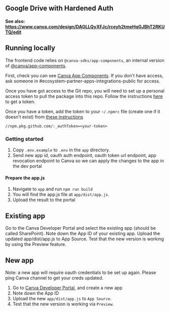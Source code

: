 ## Google Drive with Hardened Auth

####  See also: https://www.canva.com/design/DAGLLQyXFJc/rceyh2tmeHqGJBhT2RKUTQ/edit

## Running locally

The frontend code relies on `@canva-sdks/app-components`, an internal version of [@canva/app-components](https://www.npmjs.com/package/@canva/app-components).

First, check you can see [Canva App Components](https://github.com/canva-sdks/canva-app-components/pkgs/npm/app-components).
If you don't have access, ask someone in #ecosystem-partner-apps-integrations-public for access.

Once you have got access to the Git repo, you will need to set up a personal access token to pull the package into this repo.
Follow the instructions [here](https://docs.github.com/en/packages/working-with-a-github-packages-registry/working-with-the-npm-registry#authenticating-to-github-packages) to get a token.

Once you have a token, add the token to your `~/.npmrc` file (create one if it doesn't exist)
from [these instructions](https://www.canva.com/design/DAGDezHiE00/mqNktbztWpbscs97pfPW-A/edit)
```
//npm.pkg.github.com/:_authToken=<your-token>
```

### Getting started

1. Copy `.env.example` to `.env` in the `app` directory.
1. Send new app id, oauth auth endpoint, oauth token url endpoint, app revocation endpoint to Canva so we can apply the changes to
   the app in the dev portal

#### Prepare the app.js

1. Navigate to `app` and run `npm run build`
1. You will find the app.js file at `app/dist/app.js`.
1. Upload the result to the portal

## Existing app

Go to the Canva Developer Portal and select the existing app (should be called SharePoint).
Note down the App ID of your existing app.
Upload the updated app/dist/app.js to App Source.
Test that the new version is working by using the Preview feature.

## New app

Note: a new app will require oauth credentials to be set up again. Please ping Canva channel to get your creds updated.

1. Go to [Canva Developer Portal](https://www.canva.com/developers/apps), and create a new app
1. Note down the App ID
1. Upload the new `app/dist/app.js` to `App Source`.
1. Test that the new version is working via `Preview`.
